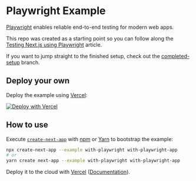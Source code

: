 # Playwright Example

[Playwright](https://playwright.dev/) enables reliable end-to-end testing for modern web apps.

This repo was created as a starting point so you can follow along the [Testing Next.js using Playwright](https://frontend-digest.com/using-playwright-to-test-next-js-applications-80a767540091?source=friends_link&sk=033775ad20645fa607c27d73c0dd561b) article.

If you want to jump straight to the finished setup, check out the [completed-setup](https://github.com/dferber90/nextjs-playwright-example/tree/completed-setup) branch.

## Deploy your own

Deploy the example using [Vercel](https://vercel.com?utm_source=github&utm_medium=readme&utm_campaign=next-example):

[![Deploy with Vercel](https://vercel.com/button)](https://vercel.com/new/git/external?repository-url=https://github.com/vercel/next.js/tree/canary/examples/with-playwright&project-name=with-playwright&repository-name=with-playwright)

## How to use

Execute [`create-next-app`](https://github.com/vercel/next.js/tree/canary/packages/create-next-app) with [npm](https://docs.npmjs.com/cli/init) or [Yarn](https://yarnpkg.com/lang/en/docs/cli/create/) to bootstrap the example:

```bash
npx create-next-app --example with-playwright with-playwright-app
# or
yarn create next-app --example with-playwright with-playwright-app
```

Deploy it to the cloud with [Vercel](https://vercel.com/new?utm_source=github&utm_medium=readme&utm_campaign=next-example) ([Documentation](https://nextjs.org/docs/deployment)).
